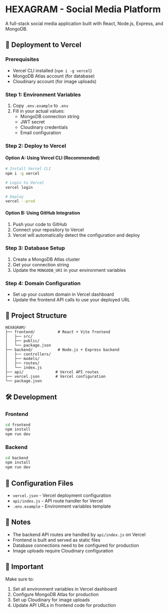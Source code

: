 # HEXAGRAM - Social Media Platform

A full-stack social media application built with React, Node.js, Express, and MongoDB.

## 🚀 Deployment to Vercel

### Prerequisites
- Vercel CLI installed (`npm i -g vercel`)
- MongoDB Atlas account (for database)
- Cloudinary account (for image uploads)

### Step 1: Environment Variables
1. Copy `.env.example` to `.env`
2. Fill in your actual values:
   - MongoDB connection string
   - JWT secret
   - Cloudinary credentials
   - Email configuration

### Step 2: Deploy to Vercel

#### Option A: Using Vercel CLI (Recommended)
```bash
# Install Vercel CLI
npm i -g vercel

# Login to Vercel
vercel login

# Deploy
vercel --prod
```

#### Option B: Using GitHub Integration
1. Push your code to GitHub
2. Connect your repository to Vercel
3. Vercel will automatically detect the configuration and deploy

### Step 3: Database Setup
1. Create a MongoDB Atlas cluster
2. Get your connection string
3. Update the `MONGODB_URI` in your environment variables

### Step 4: Domain Configuration
- Set up your custom domain in Vercel dashboard
- Update the frontend API calls to use your deployed URL

## 📁 Project Structure

```
HEXAGRAM/
├── frontend/          # React + Vite frontend
│   ├── src/
│   ├── public/
│   └── package.json
├── backend/           # Node.js + Express backend
│   ├── controllers/
│   ├── models/
│   ├── routes/
│   └── index.js
├── api/              # Vercel API routes
├── vercel.json       # Vercel configuration
└── package.json
```

## 🛠️ Development

### Frontend
```bash
cd frontend
npm install
npm run dev
```

### Backend
```bash
cd backend
npm install
npm run dev
```

## 🔧 Configuration Files

- `vercel.json` - Vercel deployment configuration
- `api/index.js` - API route handler for Vercel
- `.env.example` - Environment variables template

## 📝 Notes

- The backend API routes are handled by `api/index.js` on Vercel
- Frontend is built and served as static files
- Database connections need to be configured for production
- Image uploads require Cloudinary configuration

## 🚨 Important

Make sure to:
1. Set all environment variables in Vercel dashboard
2. Configure MongoDB Atlas for production
3. Set up Cloudinary for image uploads
4. Update API URLs in frontend code for production
